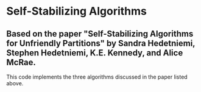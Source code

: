 <h1>Self-Stabilizing Algorithms</h1>
<h2>Based on the paper "Self-Stabilizing Algorithms for Unfriendly Partitions" by Sandra Hedetniemi, Stephen Hedetniemi, K.E. Kennedy, and Alice McRae.</h2>
<p>This code implements the three algorithms discussed in the paper listed above.</p>
